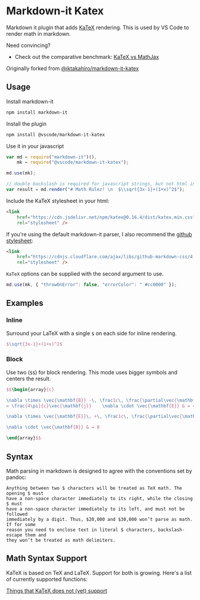 # Markdown-it Katex

Markdown it plugin that adds [KaTeX](https://github.com/Khan/KaTeX) rendering.
This is used by VS Code to render math in markdown.

Need convincing?

-   Check out the comparative benchmark:
    [KaTeX vs MathJax](https://jsperf.com/katex-vs-mathjax/42)

Originally forked from
[@iktakahiro/markdown-it-katex](https://github.com/iktakahiro/markdown-it-katex)

## Usage

Install markdown-it

```bash
npm install markdown-it
```

Install the plugin

```bash
npm install @vscode/markdown-it-katex
```

Use it in your javascript

```javascript
var md = require("markdown-it")(),
	mk = require("@vscode/markdown-it-katex");

md.use(mk);

// double backslash is required for javascript strings, but not html input
var result = md.render("# Math Rulez! \n  $\\sqrt{3x-1}+(1+x)^2$");
```

Include the KaTeX stylesheet in your html:

```html
<link
	href="https://cdn.jsdelivr.net/npm/katex@0.16.4/dist/katex.min.css"
	rel="stylesheet" />
```

If you're using the default markdown-it parser, I also recommend the
[github stylesheet](https://github.com/sindresorhus/github-markdown-css):

```html
<link
	href="https://cdnjs.cloudflare.com/ajax/libs/github-markdown-css/4.0.0/github-markdown.min.css"
	rel="stylesheet" />
```

`KaTeX` options can be supplied with the second argument to use.

```javascript
md.use(mk, { "throwOnError": false, "errorColor": " #cc0000" });
```

## Examples

### Inline

Surround your LaTeX with a single `$` on each side for inline rendering.

```latex
$\sqrt{3x-1}+(1+x)^2$
```

### Block

Use two (`$$`) for block rendering. This mode uses bigger symbols and centers
the result.

```latex
$$\begin{array}{c}

\nabla \times \vec{\mathbf{B}} -\, \frac1c\, \frac{\partial\vec{\mathbf{E}}}{\partial t} &
= \frac{4\pi}{c}\vec{\mathbf{j}}    \nabla \cdot \vec{\mathbf{E}} & = 4 \pi \rho \\

\nabla \times \vec{\mathbf{E}}\, +\, \frac1c\, \frac{\partial\vec{\mathbf{B}}}{\partial t} & = \vec{\mathbf{0}} \\

\nabla \cdot \vec{\mathbf{B}} & = 0

\end{array}$$
```

## Syntax

Math parsing in markdown is designed to agree with the conventions set by
pandoc:

    Anything between two $ characters will be treated as TeX math. The opening $ must
    have a non-space character immediately to its right, while the closing $ must
    have a non-space character immediately to its left, and must not be followed
    immediately by a digit. Thus, $20,000 and $30,000 won’t parse as math. If for some
    reason you need to enclose text in literal $ characters, backslash-escape them and
    they won’t be treated as math delimiters.

## Math Syntax Support

KaTeX is based on TeX and LaTeX. Support for both is growing. Here's a list of
currently supported functions:

[Things that KaTeX does not (yet) support](https://github.com/KaTeX/KaTeX/wiki/Things-that-KaTeX-does-not-%28yet%29-support)
